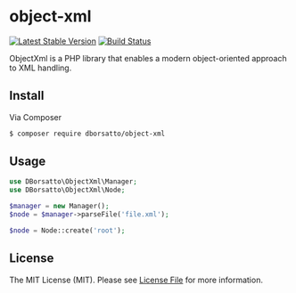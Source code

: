 # object-xml

[![Latest Stable Version](https://poser.pugx.org/dborsatto/object-xml/v/stable)](https://packagist.org/packages/dborsatto/object-xml)
[![Build Status](https://secure.travis-ci.org/dborsatto/object-xml.png?branch=master)](http://travis-ci.org/dborsatto/object-xml)

ObjectXml is a PHP library that enables a modern object-oriented approach to XML handling.

## Install

Via Composer

``` bash
$ composer require dborsatto/object-xml
```

## Usage
```php
use DBorsatto\ObjectXml\Manager;
use DBorsatto\ObjectXml\Node;

$manager = new Manager();
$node = $manager->parseFile('file.xml');

$node = Node::create('root');

```

## License

The MIT License (MIT). Please see [License File](LICENSE.md) for more information.
